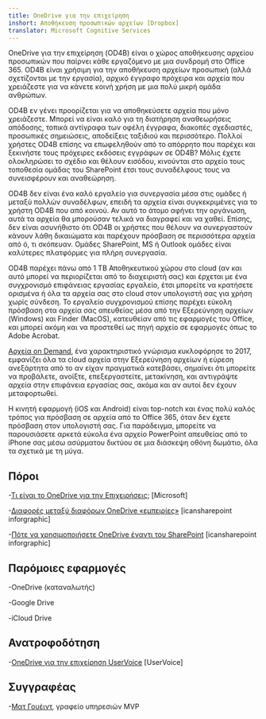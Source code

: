 ```yaml
---
title: OneDrive για την επιχείρηση
inshort: Αποθήκευση προσωπικών αρχείων [Dropbox]
translator: Microsoft Cognitive Services
---
```



OneDrive για την επιχείρηση (OD4B) είναι ο χώρος αποθήκευσης αρχείου προσωπικών που παίρνει κάθε εργαζόμενο με μια συνδρομή στο Office 365. OD4B είναι χρήσιμη για την αποθήκευση αρχείων προσωπική (αλλά σχετίζονται με την εργασία), αρχικό έγγραφο πρόχειρα και αρχεία που χρειάζεστε για να κάνετε κοινή χρήση με μια πολύ μικρή ομάδα ανθρώπων.

OD4B εν γένει προορίζεται για να αποθηκεύσετε αρχεία που μόνο χρειάζεστε. Μπορεί να είναι καλό για τη διατήρηση αναθεωρήσεις απόδοσης, τοπικά αντίγραφα των οφέλη έγγραφα, διακοπές σχεδιαστές, προσωπικές σημειώσεις, αποδείξεις ταξιδιού και περισσότερο. Πολλοί χρήστες OD4B επίσης να επωφεληθούν από το απόρρητο που παρέχει και ξεκινήστε τους πρόχειρες εκδόσεις εγγράφων σε OD4B? Μόλις έχετε ολοκληρώσει το σχέδιο και θέλουν εισόδου, κινούνται στο αρχείο τους τοποθεσία ομάδας του SharePoint έτσι τους συναδέλφους τους να συνεισφέρουν και αναθεώρηση.

OD4B δεν είναι ένα καλό εργαλείο για συνεργασία μέσα στις ομάδες ή μεταξύ πολλών συναδέλφων, επειδή τα αρχεία είναι συγκεκριμένες για το χρήστη OD4B που από κοινού. Αν αυτό το άτομο αφήνει την οργάνωση, αυτά τα αρχεία θα μπορούσαν τελικά να διαγραφεί και να χαθεί. Επίσης, δεν είναι ασυνήθιστο ότι OD4B οι χρήστες που θέλουν να συνεργαστούν κάνουν λάθη δικαιώματα και παρέχουν πρόσβαση σε περισσότερα αρχεία από ό, τι σκόπευαν. Ομάδες SharePoint, MS ή Outlook ομάδες είναι καλύτερες πλατφόρμες για πλήρη συνεργασία.

OD4B παρέχει πάνω από 1 TB Αποθηκευτικού χώρου στο cloud (αν και αυτό μπορεί να περιορίζεται από το διαχειριστή σας) και έρχεται με ένα συγχρονισμό επιφάνειας εργασίας εργαλείο, έτσι μπορείτε να κρατήσετε ορισμένα ή όλα τα αρχεία σας στο cloud στον υπολογιστή σας για χρήση χωρίς σύνδεση. Το εργαλείο συγχρονισμού επίσης παρέχει εύκολη πρόσβαση στα αρχεία σας απευθείας μέσα από την Εξερεύνηση αρχείων (Windows) και Finder (MacOS), κατευθείαν από τις εφαρμογές του Office, και μπορεί ακόμη και να προστεθεί ως πηγή αρχείο σε εφαρμογές όπως το Adobe Acrobat. 

[Αρχεία on Demand](https://blogs.office.com/en-us/2017/05/11/introducing-onedrive-files-on-demand-and-additional-features-making-it-easier-to-access-and-share-files/), ένα χαρακτηριστικό γνώρισμα κυκλοφόρησε το 2017, εμφανίζει όλα τα cloud αρχεία στην Εξερεύνηση αρχείων ή εύρεση ανεξάρτητα από το αν είχαν πραγματικά κατεβάσει, σημαίνει ότι μπορείτε να προβάλετε, ανοίξτε, επεξεργαστείτε, μετακίνηση, και αντιγράψτε αρχεία στην επιφάνεια εργασίας σας, ακόμα και αν αυτοί δεν έχουν μεταφορτωθεί.

Η κινητή εφαρμογή (iOS και Android) είναι top-notch και ένας πολύ καλός τρόπος για πρόσβαση σε αρχεία από το Office 365, όταν δεν έχετε πρόσβαση στον υπολογιστή σας. Για παράδειγμα, μπορείτε να παρουσιάσετε αρκετά εύκολα ένα αρχείο PowerPoint απευθείας από το iPhone σας μέσω ασύρματου δικτύου σε μια διάσκεψη οθόνη δωμάτιο, όλα τα σχετικά με τη μύγα.

Πόροι
---------

-[Τι είναι το OneDrive για την
    Επιχειρήσεις;](https://support.office.com/en-us/article/What-is-OneDrive-for-Business-187f90af-056f-47c0-9656-cc0ddca7fdc2)
    \[Microsoft\]

-[Διαφορές μεταξύ διαφόρων OneDrive
    «εμπειρίες»](http://icsh.pt/OneDriveTree) \[icansharepoint
    inforgraphic\]

-[Πότε να χρησιμοποιήσετε OneDrive έναντι του SharePoint](http://icsh.pt/DocCircleOfLife) \[icansharepoint
    inforgraphic\]

Παρόμοιες εφαρμογές
--------------------

-OneDrive (καταναλωτής)

-Google Drive

-iCloud Drive

Ανατροφοδότηση
---------

-[OneDrive για την επιχείρηση UserVoice](https://onedrive.uservoice.com/forums/262982-onedrive/category/86090-onedrive-for-business)
    \[UserVoice\]

Συγγραφέας
---------

-[Ματ Γουέιντ](https://www.linkedin.com/in/thatmattwade/), γραφείο υπηρεσιών MVP


